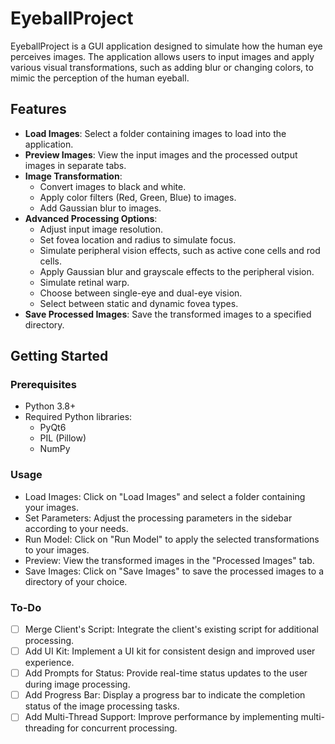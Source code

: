 # EyeballProject

EyeballProject is a GUI application designed to simulate how the human eye perceives images. The application allows users to input images and apply various visual transformations, such as adding blur or changing colors, to mimic the perception of the human eyeball.

## Features

- **Load Images**: Select a folder containing images to load into the application.
- **Preview Images**: View the input images and the processed output images in separate tabs.
- **Image Transformation**:
  - Convert images to black and white.
  - Apply color filters (Red, Green, Blue) to images.
  - Add Gaussian blur to images.
- **Advanced Processing Options**:
  - Adjust input image resolution.
  - Set fovea location and radius to simulate focus.
  - Simulate peripheral vision effects, such as active cone cells and rod cells.
  - Apply Gaussian blur and grayscale effects to the peripheral vision.
  - Simulate retinal warp.
  - Choose between single-eye and dual-eye vision.
  - Select between static and dynamic fovea types.
- **Save Processed Images**: Save the transformed images to a specified directory.

## Getting Started

### Prerequisites

- Python 3.8+
- Required Python libraries:
  - PyQt6
  - PIL (Pillow)
  - NumPy

### Usage

- Load Images: Click on "Load Images" and select a folder containing your images.
- Set Parameters: Adjust the processing parameters in the sidebar according to your needs.
- Run Model: Click on "Run Model" to apply the selected transformations to your images.
- Preview: View the transformed images in the "Processed Images" tab.
- Save Images: Click on "Save Images" to save the processed images to a directory of your choice.

### To-Do
- [ ] Merge Client's Script: Integrate the client's existing script for additional processing.
- [ ] Add UI Kit: Implement a UI kit for consistent design and improved user experience.
- [ ] Add Prompts for Status: Provide real-time status updates to the user during image processing.
- [ ] Add Progress Bar: Display a progress bar to indicate the completion status of the image processing tasks.
- [ ] Add Multi-Thread Support: Improve performance by implementing multi-threading for concurrent processing.